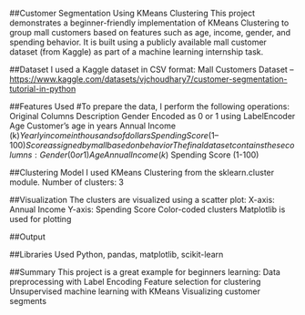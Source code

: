 ##Customer Segmentation Using KMeans Clustering
This project demonstrates a beginner-friendly implementation of KMeans Clustering to group mall customers based on features such as age, income, gender, and spending behavior. It is built using a publicly available mall customer dataset (from Kaggle) as part of a machine learning internship task.

##Dataset
I used a Kaggle dataset in CSV format: Mall Customers Dataset – https://www.kaggle.com/datasets/vjchoudhary7/customer-segmentation-tutorial-in-python

##Features Used
#To prepare the data, I perform the following operations:
Original Columns	Description
Gender	Encoded as 0 or 1 using LabelEncoder
Age	Customer’s age in years
Annual Income (k$)	Yearly income in thousands of dollars
Spending Score (1–100)	Score assigned by mall based on behavior
The final dataset contains these columns:
Gender (0 or 1)
Age
Annual Income (k$)
Spending Score (1-100)

##Clustering Model
I used KMeans Clustering from the sklearn.cluster module.
Number of clusters: 3

##Visualization
The clusters are visualized using a scatter plot:
X-axis: Annual Income
Y-axis: Spending Score
Color-coded clusters
Matplotlib is used for plotting

##Output


##Libraries Used
Python, pandas, matplotlib, scikit-learn

##Summary
This project is a great example for beginners learning:
Data preprocessing with Label Encoding
Feature selection for clustering
Unsupervised machine learning with KMeans
Visualizing customer segments
